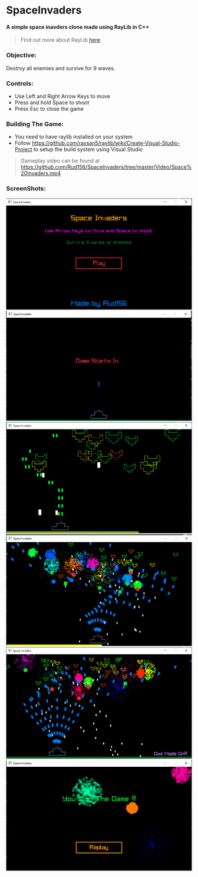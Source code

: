 # SpaceInvaders
#### A simple space inavders clone made using RayLib in C++
> Find out more about RayLib [here](https://raylib.com/).

### Objective:
Destroy all enemies and survive for 9 waves.

### Controls:
- Use Left and Right Arrow Keys to move
- Press and hold Space to shoot
- Press Esc to close the game

### Building The Game:
- You need to have raylib installed on your system
- Follow https://github.com/raysan5/raylib/wiki/Create-Visual-Studio-Project to setup the build system using Visual Studio

> Gameplay video can be found at https://github.com/Rud156/SpaceInvaders/tree/master/Video/Space%20Invaders.mp4

### ScreenShots:
![Main Screen](./Screenshots/Shot_1.png)
![Game Start](./Screenshots/Shot_2.png)
![Enemies](./Screenshots/Shot_3.png)
![Enemies and Explosions](./Screenshots/Shot_4.png)
![Enemies and Explosions](./Screenshots/Shot_5.png)
![Gane End (Winning)](./Screenshots/Shot_6.png)